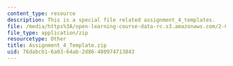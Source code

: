 ```yaml
---
content_type: resource
description: This is a special file related assignment_4_templates.
file: /media/https%3A/open-learning-course-data-rc.s3.amazonaws.com/2-086-numerical-computation-for-mechanical-engineers-fall-2014/76dabcb16a0364ab2d86480974713843_Assignment_4_Template.zip
file_type: application/zip
resourcetype: Other
title: Assignment_4_Template.zip
uid: 76dabcb1-6a03-64ab-2d86-480974713843
---
```

